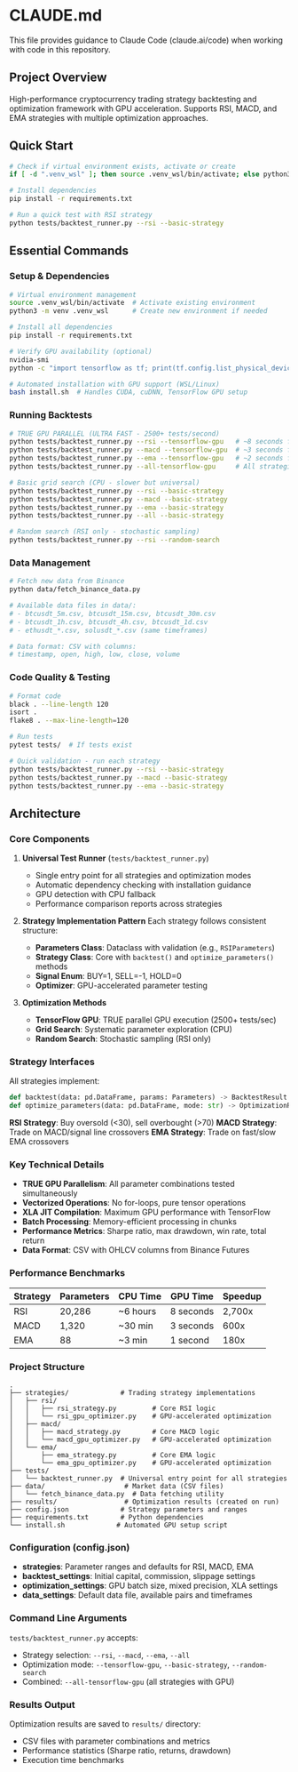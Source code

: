 # CLAUDE.md

This file provides guidance to Claude Code (claude.ai/code) when working with code in this repository.

## Project Overview

High-performance cryptocurrency trading strategy backtesting and optimization framework with GPU acceleration. Supports RSI, MACD, and EMA strategies with multiple optimization approaches.

## Quick Start

```bash
# Check if virtual environment exists, activate or create
if [ -d ".venv_wsl" ]; then source .venv_wsl/bin/activate; else python3 -m venv .venv_wsl && source .venv_wsl/bin/activate; fi

# Install dependencies
pip install -r requirements.txt

# Run a quick test with RSI strategy
python tests/backtest_runner.py --rsi --basic-strategy
```

## Essential Commands

### Setup & Dependencies

```bash
# Virtual environment management
source .venv_wsl/bin/activate  # Activate existing environment
python3 -m venv .venv_wsl      # Create new environment if needed

# Install all dependencies
pip install -r requirements.txt

# Verify GPU availability (optional)
nvidia-smi
python -c "import tensorflow as tf; print(tf.config.list_physical_devices('GPU'))"

# Automated installation with GPU support (WSL/Linux)
bash install.sh  # Handles CUDA, cuDNN, TensorFlow GPU setup
```

### Running Backtests

```bash
# TRUE GPU PARALLEL (ULTRA FAST - 2500+ tests/second)
python tests/backtest_runner.py --rsi --tensorflow-gpu   # ~8 seconds for 20K params
python tests/backtest_runner.py --macd --tensorflow-gpu  # ~3 seconds for 1K params
python tests/backtest_runner.py --ema --tensorflow-gpu   # ~2 seconds for 500 params
python tests/backtest_runner.py --all-tensorflow-gpu     # All strategies sequentially

# Basic grid search (CPU - slower but universal)
python tests/backtest_runner.py --rsi --basic-strategy
python tests/backtest_runner.py --macd --basic-strategy
python tests/backtest_runner.py --ema --basic-strategy
python tests/backtest_runner.py --all --basic-strategy

# Random search (RSI only - stochastic sampling)
python tests/backtest_runner.py --rsi --random-search
```

### Data Management

```bash
# Fetch new data from Binance
python data/fetch_binance_data.py

# Available data files in data/:
# - btcusdt_5m.csv, btcusdt_15m.csv, btcusdt_30m.csv
# - btcusdt_1h.csv, btcusdt_4h.csv, btcusdt_1d.csv
# - ethusdt_*.csv, solusdt_*.csv (same timeframes)

# Data format: CSV with columns:
# timestamp, open, high, low, close, volume
```

### Code Quality & Testing

```bash
# Format code
black . --line-length 120
isort .
flake8 . --max-line-length=120

# Run tests
pytest tests/  # If tests exist

# Quick validation - run each strategy
python tests/backtest_runner.py --rsi --basic-strategy
python tests/backtest_runner.py --macd --basic-strategy
python tests/backtest_runner.py --ema --basic-strategy
```

## Architecture

### Core Components

1. **Universal Test Runner** (`tests/backtest_runner.py`)
   - Single entry point for all strategies and optimization modes
   - Automatic dependency checking with installation guidance
   - GPU detection with CPU fallback
   - Performance comparison reports across strategies

2. **Strategy Implementation Pattern**
   Each strategy follows consistent structure:
   - **Parameters Class**: Dataclass with validation (e.g., `RSIParameters`)
   - **Strategy Class**: Core with `backtest()` and `optimize_parameters()` methods
   - **Signal Enum**: BUY=1, SELL=-1, HOLD=0
   - **Optimizer**: GPU-accelerated parameter testing

3. **Optimization Methods**
   - **TensorFlow GPU**: TRUE parallel GPU execution (2500+ tests/sec)
   - **Grid Search**: Systematic parameter exploration (CPU)
   - **Random Search**: Stochastic sampling (RSI only)

### Strategy Interfaces

All strategies implement:
```python
def backtest(data: pd.DataFrame, params: Parameters) -> BacktestResult
def optimize_parameters(data: pd.DataFrame, mode: str) -> OptimizationResult
```

**RSI Strategy**: Buy oversold (<30), sell overbought (>70)
**MACD Strategy**: Trade on MACD/signal line crossovers
**EMA Strategy**: Trade on fast/slow EMA crossovers

### Key Technical Details

- **TRUE GPU Parallelism**: All parameter combinations tested simultaneously
- **Vectorized Operations**: No for-loops, pure tensor operations
- **XLA JIT Compilation**: Maximum GPU performance with TensorFlow
- **Batch Processing**: Memory-efficient processing in chunks
- **Performance Metrics**: Sharpe ratio, max drawdown, win rate, total return
- **Data Format**: CSV with OHLCV columns from Binance Futures

### Performance Benchmarks

| Strategy | Parameters | CPU Time | GPU Time | Speedup |
|----------|------------|----------|----------|---------|
| RSI | 20,286 | ~6 hours | 8 seconds | 2,700x |
| MACD | 1,320 | ~30 min | 3 seconds | 600x |
| EMA | 88 | ~3 min | 1 second | 180x |

### Project Structure

```
.
├── strategies/             # Trading strategy implementations
│   ├── rsi/
│   │   ├── rsi_strategy.py         # Core RSI logic
│   │   └── rsi_gpu_optimizer.py    # GPU-accelerated optimization
│   ├── macd/
│   │   ├── macd_strategy.py        # Core MACD logic
│   │   └── macd_gpu_optimizer.py   # GPU-accelerated optimization
│   └── ema/
│       ├── ema_strategy.py         # Core EMA logic
│       └── ema_gpu_optimizer.py    # GPU-accelerated optimization
├── tests/
│   └── backtest_runner.py  # Universal entry point for all strategies
├── data/                    # Market data (CSV files)
│   └── fetch_binance_data.py  # Data fetching utility
├── results/                 # Optimization results (created on run)
├── config.json             # Strategy parameters and ranges
├── requirements.txt        # Python dependencies
└── install.sh             # Automated GPU setup script
```

### Configuration (config.json)

- **strategies**: Parameter ranges and defaults for RSI, MACD, EMA
- **backtest_settings**: Initial capital, commission, slippage settings
- **optimization_settings**: GPU batch size, mixed precision, XLA settings
- **data_settings**: Default data file, available pairs and timeframes

### Command Line Arguments

`tests/backtest_runner.py` accepts:
- Strategy selection: `--rsi`, `--macd`, `--ema`, `--all`
- Optimization mode: `--tensorflow-gpu`, `--basic-strategy`, `--random-search`
- Combined: `--all-tensorflow-gpu` (all strategies with GPU)

### Results Output

Optimization results are saved to `results/` directory:
- CSV files with parameter combinations and metrics
- Performance statistics (Sharpe ratio, returns, drawdown)
- Execution time benchmarks